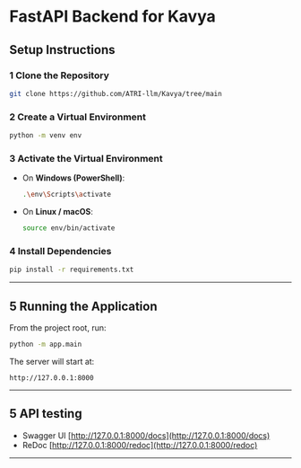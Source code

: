 #  FastAPI Backend for Kavya

##  Setup Instructions

### 1️ Clone the Repository
```bash
git clone https://github.com/ATRI-llm/Kavya/tree/main

```

### 2️ Create a Virtual Environment
```bash
python -m venv env
```

### 3️ Activate the Virtual Environment
- On **Windows (PowerShell)**:
  ```bash
  .\env\Scripts\activate
  ```
- On **Linux / macOS**:
  ```bash
  source env/bin/activate
  ```

### 4️ Install Dependencies
```bash
pip install -r requirements.txt
```

---

## 5 Running the Application
From the project root, run:
```bash
python -m app.main
```

The server will start at:
```
http://127.0.0.1:8000
```

---

## 5 API testing

- Swagger UI  [http://127.0.0.1:8000/docs](http://127.0.0.1:8000/docs)  
- ReDoc [http://127.0.0.1:8000/redoc](http://127.0.0.1:8000/redoc)

---
